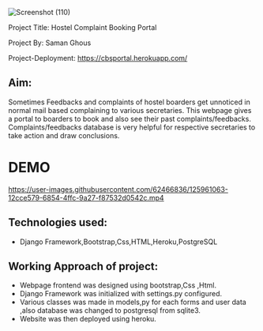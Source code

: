 ![Screenshot (110)](https://user-images.githubusercontent.com/62466836/125956119-d3a90e30-2066-415e-b1e5-89963969b8b7.png)

Project Title: Hostel Complaint Booking Portal

Project By: Saman Ghous 

Project-Deployment: https://cbsportal.herokuapp.com/


## Aim:
Sometimes Feedbacks and complaints of hostel boarders get unnoticed in normal mail based complaining to various secretaries.
This webpage gives a portal to boarders to book and also see their past complaints/feedbacks.
Complaints/feedbacks database is very helpful for respective secretaries to take action and draw conclusions.

# DEMO

https://user-images.githubusercontent.com/62466836/125961063-12cce579-6854-4ffc-9a27-f87532d0542c.mp4
       
## Technologies used:
* Django Framework,Bootstrap,Css,HTML,Heroku,PostgreSQL 


## Working Approach of project:
* Webpage frontend was designed using bootstrap,Css ,Html. 
* Django Framework was initialized with settings.py configured. 
* Various classes was made in models,py  for each forms and user data ,also database was changed to postgresql from sqlite3.
* Website was then deployed using heroku.
